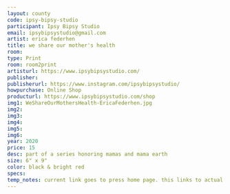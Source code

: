 ```yaml
---
layout: county 
code: ipsy-bipsy-studio
participant: Ipsy Bipsy Studio
email: ipsybipsystudio@gmail.com
artist: erica federhen 
title: we share our mother's health 
room: 
type: Print
room: room2print
artisturl: https://www.ipsybipsystudio.com/
publisher: 
publisherurl: https://www.instagram.com/ipsybipsystudio/
howpurchase: Online Shop
producturl: https://www.ipsybipsystudio.com/shop
img1: WeShareOurMothersHealth-EricaFederhen.jpg
img2: 
img3: 
img4: 
img5: 
img6: 
year: 2020
price: 15
desc: part of a series honoring mamas and mama earth 
size: 6" x 9"
color: black & bright red 
specs: 
temp_notes: current link goes to press home page. this links to actual product- https://www.ipsybipsystudio.com/shop/divine-femenine-series 
---
```

